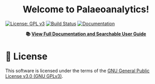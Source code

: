 <h1 align="center">Welcome to Palaeoanalytics! </h1>


[![License: GPL v3](https://img.shields.io/badge/License-GPLv3-blue.svg)](https://www.gnu.org/licenses/gpl-3.0)
[![Build Status](https://app.travis-ci.com/alan-turing-institute/Palaeoanalytics.svg?token=sMJzQpXKRs31ujsqXNxP&branch=develop)](https://app.travis-ci.com/alan-turing-institute/Palaeoanalytics)
[![Documentation](https://img.shields.io/badge/docs-mkdocs-blue)](https://alan-turing-institute.github.io/Palaeoanalytics/)

<div align="center">

**📚 [View Full Documentation and Searchable User Guide](https://alan-turing-institute.github.io/Palaeoanalytics/)**

</div>



# 📝 License <a name="license"></a>

This software is licensed under the terms of the [GNU General Public License v3.0 (GNU GPLv3)](https://choosealicense.com/licenses/gpl-3.0/).
